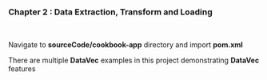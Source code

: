 
### Chapter 2 : Data Extraction, Transform and Loading

&nbsp;
&nbsp;
&nbsp;

Navigate to **sourceCode/cookbook-app** directory and import **pom.xml**

There are multiple **DataVec** examples in this project demonstrating **DataVec** features
